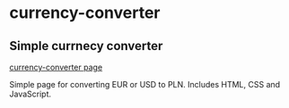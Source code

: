 # currency-converter
## Simple currnecy converter
[currency-converter page](https://adrode.github.io/currency-converter)

Simple page for converting EUR or USD to PLN.
Includes HTML, CSS and JavaScript.
